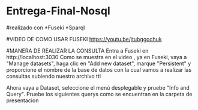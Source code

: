 # Entrega-Final-Nosql

#realizado con 
*Fuseki
*Sparql

#VIDEO DE COMO USAR FUSEKI
https://youtu.be/jtubggochuk

#MANERA DE REALIZAR LA CONSULTA 
Entra a Fuseki en http://localhost:3030 Como se muestra en el video 
, ya en Fuseki, vaya a "Manage datasets", haga clic en "Add new dataset", marque "Persistent" 
y proporcione el nombre de la base de datos con la cual vamos a realizar las consultas subiendo nuestro archivo ttl

Ahora vaya a Dataset, seleccione el menú desplegable y pruebe "Info and Query". 
Pruebe los siguientes querys como se encuentran en la carpeta de presentacion 
